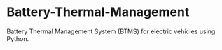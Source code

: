 # Battery-Thermal-Management
Battery Thermal Management System (BTMS) for electric vehicles using Python.
